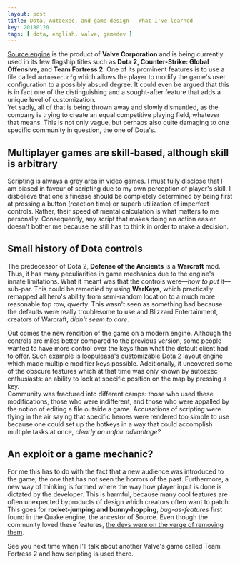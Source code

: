 ```yaml
---
layout: post
title: Dota, Autoexec, and game design - What I've learned
key: 20180120
tags: [ dota, english, valve, gamedev ] 
---
```


[Source engine] is the product of **Valve Corporation** and is being currently used in its few flagship titles such as **Dota 2, Counter-Strike: Global Offensive,** and **Team Fortress 2.** One of its prominent features is to use a file called `autoexec.cfg` which allows the player to modify the game's user configuration to a possibly absurd degree. It could even be argued that this is in fact one of the distinguishing and a sought-after feature that adds a unique level of customization.  
Yet sadly, all of that is being thrown away and slowly dismantled, as the company is trying to create an equal competitive playing field, whatever that means. This is not only vague, but perhaps also quite damaging to one specific community in question, the one of Dota's.

## Multiplayer games are skill-based, although skill is arbitrary
Scripting is always a grey area in video games. I must fully disclose that I am biased in favour of scripting due to my own perception of player's skill. I disbelieve that one's finesse should be completely determined by being first at pressing a button (reaction time) or superb utilization of imperfect controls. Rather, their speed of mental calculation is what matters to me personally. Consequently, any script that makes doing an action easier doesn't bother me because he still has to think in order to make a decision.

## Small history of Dota controls
The predecessor of Dota 2, **Defense of the Ancients** is a **Warcraft** mod. Thus, it has many peculiarities in game mechanics due to the engine's innate limitations. What it meant was that the controls were—*how to put it*—sub-par. This could be remedied by using **WarKeys**, which practically remapped all hero's ability from semi-random location to a much more reasonable top row, qwerty. This wasn't seen as something bad because the defaults were really troublesome to use and Blizzard Entertainment, creators of Warcraft, *didn't seem to care*.

Out comes the new rendition of the game on a modern engine. Although the controls are miles better compared to the previous version, some people wanted to have more control over the keys than what the default client had to offer. Such example is [loopuleasa's customizable Dota 2 layout engine] which made multiple modifier keys possible. Additionally, it uncovered some of the obscure features which at that time was only known by autoexec enthusiasts: an ability to look at specific position on the map by pressing a key.  
Community was fractured into different camps: those who used these modifications, those who were indifferent, and those who were appalled by the notion of editing a file outside a game. Accusations of scripting were flying in the air saying that specific heroes were rendered too simple to use because one could set up the hotkeys in a way that could accomplish multiple tasks at once, *clearly an unfair advantage?*

## An exploit or a game mechanic?
For me this has to do with the fact that a new audience was introduced to the game, the one that has not seen the horrors of the past. Furthermore, a new way of thinking is formed where the way how player input is done is dictated by the developer. This is harmful, because many cool features are often unexpected byproducts of design which creators often want to patch. This goes for **rocket-jumping and bunny-hopping**, *bug-as-features* first found in the Quake engine, the ancestor of Source. Even though the community loved these features, [the devs were on the verge of removing them].

See you next time when I'll talk about another Valve's game called Team Fortress 2 and how scripting is used there.

[Source engine]: https://en.wikipedia.org/wiki/Source_(game_engine)
[loopuleasa's customizable Dota 2 layout engine]: https://github.com/loopuleasa/Dota2-TheCore-Config-Engine
[the devs were on the verge of removing them]: https://www.rockpapershotgun.com/2014/09/02/quake-3-john-carmack-strafejumping/

